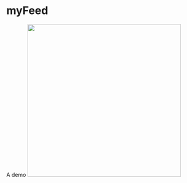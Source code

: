 # myFeed
A demo 
<img src="https://raw.githubusercontent.com/seanghay/myFeed/master/art/art1.jpg" width="400" />
